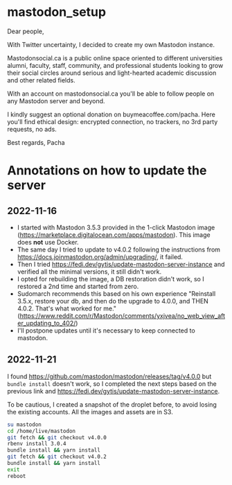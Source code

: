 # mastodon_setup

Dear people,

With Twitter uncertainty, I decided to create my own Mastodon instance.

Mastodonsocial.ca is a public online space oriented to different universities alumni, faculty, staff, community, and professional students looking to grow their social circles around serious and light-hearted academic discussion and other related fields.

With an account on mastodonsocial.ca you'll be able to follow people on any Mastodon server and beyond.

I kindly suggest an optional donation on buymeacoffee.com/pacha. Here you'll find ethical design: encrypted connection, no trackers, no 3rd party requests, no ads.

Best regards,
Pacha

# Annotations on how to update the server

## 2022-11-16

* I started with Mastodon 3.5.3 provided in the 1-click Mastodon image (https://marketplace.digitalocean.com/apps/mastodon). This image does **not** use Docker.
* The same day I tried to update to v4.0.2 following the instructions from https://docs.joinmastodon.org/admin/upgrading/, it failed.
* Then I tried https://fedi.dev/gytis/update-mastodon-server-instance and verified all the minimal versions, it still didn't work.
* I opted for rebuilding the image, a DB restoration didn't work, so I restored a 2nd time and started from zero.
* Sudomarch recommends this based on his own experience "Reinstall 3.5.x, restore your db, and then do the upgrade to 4.0.0, and THEN 4.0.2. That's what worked for me." (https://www.reddit.com/r/Mastodon/comments/yxjvea/no_web_view_after_updating_to_402/)
* I'll postpone updates until it's necessary to keep connected to mastodon.

## 2022-11-21

I found https://github.com/mastodon/mastodon/releases/tag/v4.0.0 but `bundle install` doesn't work, so I completed the next steps based on the previous link and https://fedi.dev/gytis/update-mastodon-server-instance.

To be cautious, I created a snapshot of the droplet before, to avoid losing the existing accounts. All the images and assets are in S3.

```bash
su mastodon
cd /home/live/mastodon
git fetch && git checkout v4.0.0
rbenv install 3.0.4
bundle install && yarn install
git fetch && git checkout v4.0.2
bundle install && yarn install
exit
reboot
```
